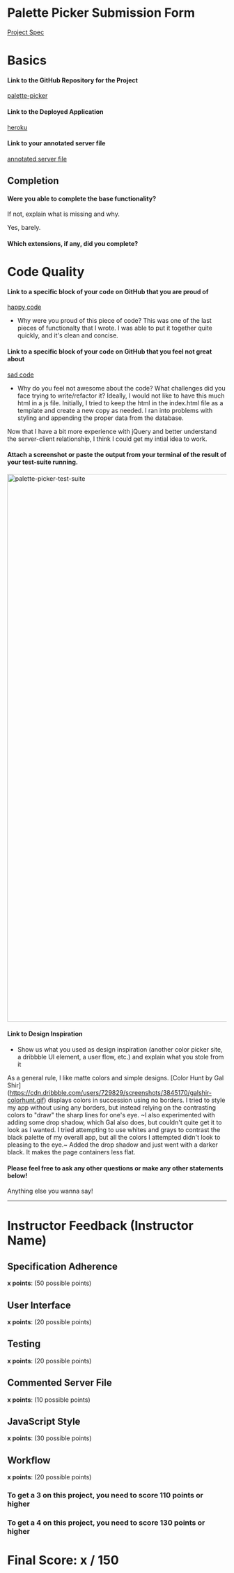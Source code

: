 # Palette Picker Submission Form

[Project Spec](http://frontend.turing.io/projects/palette-picker.html)

# Basics

#### Link to the GitHub Repository for the Project
[palette-picker](https://github.com/lfinney/palette-picker)

#### Link to the Deployed Application
[heroku](https://palette-picker-lfinney.herokuapp.com/)

#### Link to your annotated server file
[annotated server file](https://github.com/lfinney/palette-picker/blob/server-commentary/server.js)

## Completion

#### Were you able to complete the base functionality?

If not, explain what is missing and why.

Yes, barely.

#### Which extensions, if any, did you complete?

# Code Quality

#### Link to a specific block of your code on GitHub that you are proud of
[happy code](https://github.com/lfinney/palette-picker/blob/master/public/js/index.js#L159-#L166)

* Why were you proud of this piece of code?
This was one of the last pieces of functionalty that I wrote. I was able to put it together quite quickly, and it's clean and concise.

#### Link to a specific block of your code on GitHub that you feel not great about
[sad code](https://github.com/lfinney/palette-picker/blob/master/public/js/index.js#L17-#L37)

* Why do you feel not awesome about the code? What challenges did you face trying to write/refactor it?
Ideally, I would not like to have this much html in a js file. Initially, I tried to keep the html in the index.html file as a template and create a new copy as needed. I ran into problems with styling and appending the proper data from the database.

Now that I have a bit more experience with jQuery and better understand the server-client relationship, I think I could get my intial idea to work.

#### Attach a screenshot or paste the output from your terminal of the result of your test-suite running.
<img width="1254" alt="palette-picker-test-suite" src="https://user-images.githubusercontent.com/22566946/33490870-b1c02574-d675-11e7-823a-99e714285e96.png">

#### Link to Design Inspiration

* Show us what you used as design inspiration (another color picker site, a dribbble UI element, a user flow, etc.) and explain what you stole from it

As a general rule, I like matte colors and simple designs. [Color Hunt by Gal Shir] (https://cdn.dribbble.com/users/729829/screenshots/3845170/galshir-colorhunt.gif) displays colors in succession using no borders. I tried to style my app without using any borders, but instead relying on the contrasting colors to "draw" the sharp lines for one's eye. ~I also experimented with adding some drop shadow, which Gal also does, but couldn't quite get it to look as I wanted. I tried attempting to use whites and grays to contrast the black palette of my overall app, but all the colors I attempted didn't look to pleasing to the eye.~ Added the drop shadow and just went with a darker black. It makes the page containers less flat.

#### Please feel free to ask any other questions or make any other statements below!

Anything else you wanna say!

-----


# Instructor Feedback (Instructor Name)

## Specification Adherence

**x points**: (50 possible points)

## User Interface

**x points**: (20 possible points)

## Testing

**x points**: (20 possible points)

## Commented Server File

**x points**: (10 possible points)

## JavaScript Style

**x points**: (30 possible points)

## Workflow

**x points**: (20 possible points)


### To get a 3 on this project, you need to score 110 points or higher
### To get a 4 on this project, you need to score 130 points or higher

# Final Score: x / 150

